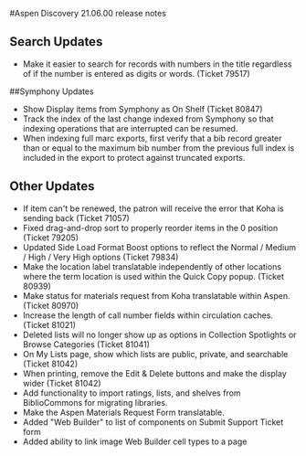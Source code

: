 #Aspen Discovery 21.06.00 release notes
## Search Updates
- Make it easier to search for records with numbers in the title regardless of if the number is entered as digits or words. (Ticket 79517)

##Symphony Updates
- Show Display items from Symphony as On Shelf (Ticket 80847)
- Track the index of the last change indexed from Symphony so that indexing operations that are interrupted can be resumed.
- When indexing full marc exports, first verify that a bib record greater than or equal to the maximum bib number from the previous full index is included in the export to protect against truncated exports. 

## Other Updates
- If item can't be renewed, the patron will receive the error that Koha is sending back (Ticket 71057)
- Fixed drag-and-drop sort to properly reorder items in the 0 position (Ticket 79205)
- Updated Side Load Format Boost options to reflect the Normal / Medium / High / Very High options (Ticket 79834)
- Make the location label translatable independently of other locations where the term location is used within the Quick Copy popup. (Ticket 80939)
- Make status for materials request from Koha translatable within Aspen. (Ticket 80970)
- Increase the length of call number fields within circulation caches. (Ticket 81021)
- Deleted lists will no longer show up as options in Collection Spotlights or Browse Categories (Ticket 81041)
- On My Lists page, show which lists are public, private, and searchable (Ticket 81042)
- When printing, remove the Edit & Delete buttons and make the display wider (Ticket 81042)
- Add functionality to import ratings, lists, and shelves from BiblioCommons for migrating libraries.   
- Make the Aspen Materials Request Form translatable.
- Added "Web Builder" to list of components on Submit Support Ticket form
- Added ability to link image Web Builder cell types to a page
